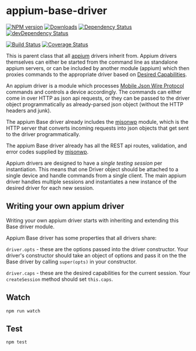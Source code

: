 appium-base-driver
===================
[![NPM version](http://img.shields.io/npm/v/appium-base-driver.svg)](https://npmjs.org/package/appium-base-driver)
[![Downloads](http://img.shields.io/npm/dm/appium-base-driver.svg)](https://npmjs.org/package/appium-base-driver)
[![Dependency Status](https://david-dm.org/appium/appium-base-driver.svg)](https://david-dm.org/appium/appium-base-driver)
[![devDependency Status](https://david-dm.org/appium/appium-base-driver/dev-status.svg)](https://david-dm.org/appium/appium-base-driver#info=devDependencies)

[![Build Status](https://travis-ci.org/appium/appium-base-driver.svg?branch=master)](https://travis-ci.org/appium/appium-base-driver)
[![Coverage Status](https://coveralls.io/repos/appium/appium-base-driver/badge.svg?branch=master)](https://coveralls.io/r/appium/appium-base-driver?branch=master)

This is parent class that all [appium](appium.io) drivers inherit from. Appium drivers themselves can either be started from the command line as standalone appium servers, or can be included by another module (appium) which then proxies commands to the appropriate driver based on [Desired Capabilities](https://github.com/appium/appium/blob/master/docs/en/writing-running-appium/caps.md).

An appium driver is a module which processes [Mobile Json Wire Protocol](https://code.google.com/p/selenium/source/browse/spec-draft.md?repo=mobile) commands and controls a device accordingly. The commands can either come in over HTTP as json api requests, or they can be passed to the driver object programmatically as already-parsed json object (without the HTTP headers and junk).

The appium Base driver already includes the [mjsonwp](https://github.com/appium/node-mobile-json-wire-protocol) module, which is the HTTP server that converts incoming requests into json objects that get sent to the driver programmatically.

The appium Base driver already has all the REST api routes, validation, and error codes supplied by [mjsonwp](https://github.com/appium/node-mobile-json-wire-protocol).

Appium drivers are designed to have a *single testing session* per instantiation. This means that one Driver object should be attached to a single device and handle commands from a single client. The main appium driver handles multiple sessions and instantiates a new instance of the desired driver for each new session.

## Writing your own appium driver

Writing your own appium driver starts with inheriting and extending this Base driver module.

Appium Base driver has some properties that all drivers share:

`driver.opts` - these are the options passed into the driver constructor. Your driver's constructor should take an object of options and pass it on the the Base driver by calling `super(opts)` in your constructor.

`driver.caps` - these are the desired capabilities for the current session. Your `createSession` method should set `this.caps`.

## Watch

```
npm run watch
```

## Test

```
npm test
```
